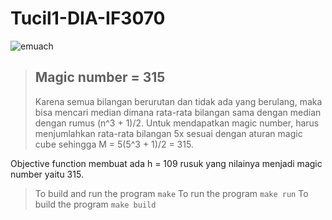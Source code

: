 # Tucil1-DIA-IF3070

![emuach](https://gcdnb.pbrd.co/images/7v3mlTBidl59.png?o=1)

> ## Magic number = 315
>
> Karena semua bilangan berurutan dan tidak ada yang berulang, maka bisa mencari median dimana rata-rata bilangan sama dengan median dengan rumus (n^3 + 1)/2. Untuk mendapatkan magic number, harus menjumlahkan rata-rata bilangan 5x sesuai dengan aturan magic cube sehingga M = 5(5^3 + 1)/2 = 315.

Objective function membuat ada h = 109 rusuk yang nilainya menjadi magic number yaitu 315.

> To build and run the program
> `make`
> To run the program
> `make run`
> To build the program
> `make build`
